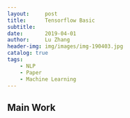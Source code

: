 ```yaml
---
layout:     post
title:      Tensorflow Basic
subtitle:   
date:       2019-04-01
author:     Lu Zhang
header-img: img/images/img-190403.jpg
catalog: true
tags:
    - NLP
    - Paper
    - Machine Learning 
---
```

## Main Work


